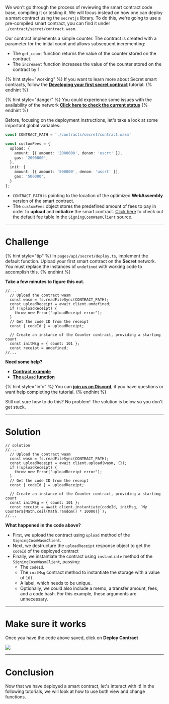We won't go through the process of reviewing the smart contract code base, compiling it or testing it. We will focus instead on how one can deploy a smart contract using the `secretjs` library. To do this, we're going to use a pre-compiled smart contract, you can find it under `./contract/secret/contract.wasm`.

Our contract implements a simple counter. The contract is created with a parameter for the initial count and allows subsequent incrementing:
* The `get_count` function returns the value of the counter stored on the contract.
* The `increment` function increases the value of the counter stored on the contract by 1.

{% hint style="working" %}
If you want to learn more about Secret smart contracts, follow the [**Developing your first secret contract**](https://learn.figment.io/tutorials/creating-a-secret-contract-from-scratch) tutorial.
{% endhint %}

{% hint style="danger" %}
You could experience some issues with the availability of the network [**Click here to check the current status**](https://secretnodes.com/secret/chains/holodeck-2)
{% endhint %}

Before, focusing on the deployment instructions, let's take a look at some important global variables:

```typescript
const CONTRACT_PATH = './contracts/secret/contract.wasm' 

const customFees = {
  upload: {
    amount: [{ amount: '2000000', denom: 'uscrt' }],
    gas: '2000000',
  },
  init: {
    amount: [{ amount: '500000', denom: 'uscrt' }],
    gas: '500000',
  }
};
```

* `CONTRACT_PATH` is pointing to the location of the optimized **WebAssembly** version of the smart contract.  
* The `customFees` object stores the predefined amount of fees to pay in order to **upload** and **initialize** the smart contract. [Click here](https://github.com/enigmampc/SecretNetwork/blob/7adccb9a09579a564fc90173cc9509d88c46d114/cosmwasm-js/packages/sdk/src/signingcosmwasmclient.ts#L48) to check out the default fee table in the `SigningCosmWasmClient` source. 

----------------------------------

# Challenge

{% hint style="tip" %}
In `pages/api/secret/deploy.ts`, implement the default function. Upload your first smart contract on the **Secret** network. You must replace the instances of `undefined` with working code to accomplish this.
{% endhint %}

**Take a few minutes to figure this out.**

```tsx
//...
  // Upload the contract wasm
  const wasm = fs.readFileSync(CONTRACT_PATH);
  const uploadReceipt = await client.undefined;
  if (!uploadReceipt) {
    throw new Error("uploadReceipt error");
  }
  // Get the code ID from the receipt
  const { codeId } = uploadReceipt;

  // Create an instance of the Counter contract, providing a starting count
  const initMsg = { count: 101 };
  const receipt = undefined;
//...
```

**Need some help?**
* [**Contract example**](https://github.com/enigmampc/SecretJS-Templates/tree/master/5_contracts)  
* [**The `upload` function**](https://github.com/enigmampc/SecretNetwork/blob/7adccb9a09579a564fc90173cc9509d88c46d114/cosmwasm-js/packages/sdk/src/signingcosmwasmclient.ts#L208)  

{% hint style="info" %}
You can [**join us on Discord**](https://figment.io/devchat), if you have questions or want help completing the tutorial.
{% endhint %}

Still not sure how to do this? No problem! The solution is below so you don't get stuck.

----------------------------------

# Solution

```tsx
// solution
//...
  // Upload the contract wasm
  const wasm = fs.readFileSync(CONTRACT_PATH);
  const uploadReceipt = await client.upload(wasm, {});
  if (!uploadReceipt) {
    throw new Error("uploadReceipt error");
  }
  // Get the code ID from the receipt
  const { codeId } = uploadReceipt;

  // Create an instance of the Counter contract, providing a starting count
  const initMsg = { count: 101 };
  const receipt = await client.instantiate(codeId, initMsg, `My Counter${Math.ceil(Math.random() * 10000)}`);
//...
```

**What happened in the code above?**

* First, we upload the contract using `upload` method of the `SigningCosmWasmClient`.
* Next, we destructure the `uploadReceipt` response object to get the `codeId` of the deployed contract
* Finally, we instantiate the contract using `instantiate` method of the `SigningCosmWasmClient`, passing:
  * The `codeId`.
  * The `initMsg` contract method to instantiate the storage with a value of `101`.
  * A label, which needs to be unique.
  * Optionally, we could also include a memo, a transfer amount, fees, and a code hash. For this example, these arguments are unnecessary.

----------------------------------

# Make sure it works

Once you have the code above saved, click on **Deploy Contract**

![](../../../.gitbook/assets/pathways/secret/secret-deploy.gif)

----------------------------------

# Conclusion

Now that we have deployed a smart contract, let's interact with it! In the following tutorials, we will look at how to use both view and change functions.
